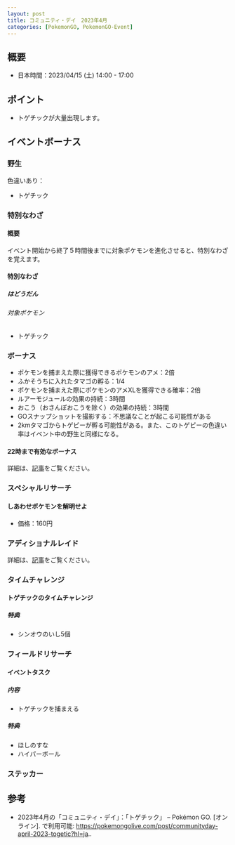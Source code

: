 ```yaml
---
layout: post
title: コミュニティ・デイ　2023年4月
categories: [PokemonGO, PokemonGO-Event]
---
```


## 概要

- 日本時間：2023/04/15 (土) 14:00 - 17:00

## ポイント

- トゲチックが大量出現します。

## イベントボーナス

### 野生

色違いあり：

- トゲチック

### 特別なわざ

#### 概要

イベント開始から終了５時間後までに対象ポケモンを進化させると、特別なわざを覚えます。

#### 特別なわざ

##### はどうだん

###### 対象ポケモン

- トゲチック

### ボーナス

- ポケモンを捕まえた際に獲得できるポケモンのアメ：2倍
- ふかそうちに入れたタマゴの孵る：1/4
- ポケモンを捕まえた際にポケモンのアメXLを獲得できる確率：2倍
- ルアーモジュールの効果の持続：3時間
- おこう（おさんぽおこうを除く）の効果の持続：3時間
- GOスナップショットを撮影する：不思議なことが起こる可能性がある
- 2kmタマゴからトゲピーが孵る可能性がある。また、このトゲピーの色違い率はイベント中の野生と同様になる。

#### 22時まで有効なボーナス

詳細は、[記事](https://game-resources.github.io/Post/Community-Day-Bonuses-valid-until-10pm-on-April-2023/)をご覧ください。

### スペシャルリサーチ

#### しあわせポケモンを解明せよ

- 価格：160円

### アディショナルレイド

詳細は、[記事](https://game-resources.github.io/Post/Additional-Raid-April-2023/)をご覧ください。

### タイムチャレンジ

#### トゲチックのタイムチャレンジ

##### 特典

- シンオウのいし5個

### フィールドリサーチ

#### イベントタスク

##### 内容

- トゲチックを捕まえる

##### 特典

- ほしのすな
- ハイパーボール

### ステッカー

## 参考

- 2023年4月の「コミュニティ・デイ」：「トゲチック」 – Pokémon GO. [オンライン]. で利用可能: https://pokemongolive.com/post/communityday-april-2023-togetic?hl=ja..
